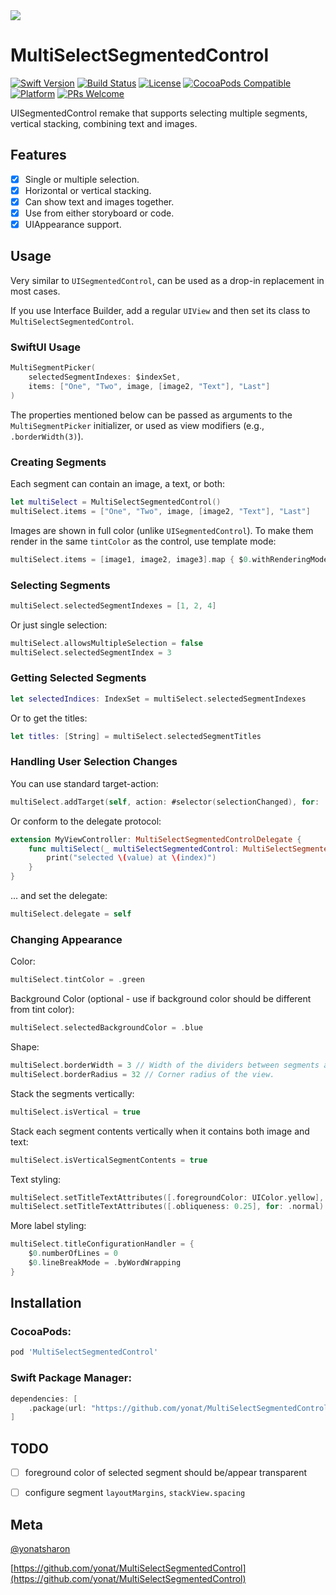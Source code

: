 <img src="Screenshots/MultiSelectSegmentedControl.png">

# MultiSelectSegmentedControl

[![Swift Version][swift-image]][swift-url]
[![Build Status][travis-image]][travis-url]
[![License][license-image]][license-url]
[![CocoaPods Compatible](https://img.shields.io/cocoapods/v/MultiSelectSegmentedControl.svg)](https://img.shields.io/cocoapods/v/MultiSelectSegmentedControl.svg)  
[![Platform](https://img.shields.io/cocoapods/p/MultiSelectSegmentedControl.svg?style=flat)](http://cocoapods.org/pods/MultiSelectSegmentedControl)
[![PRs Welcome](https://img.shields.io/badge/PRs-welcome-brightgreen.svg?style=flat-square)](http://makeapullrequest.com)

UISegmentedControl remake that supports selecting multiple segments, vertical stacking, combining text and images.

## Features

- [x] Single or multiple selection.
- [x] Horizontal or vertical stacking.
- [x] Can show text and images together.
- [x] Use from either storyboard or code.
- [x] UIAppearance support.

## Usage

Very similar to `UISegmentedControl`, can be used as a drop-in replacement in most cases.

If you use Interface Builder, add a regular `UIView` and then set its class to `MultiSelectSegmentedControl`.

### SwiftUI Usage

```swift
MultiSegmentPicker(
    selectedSegmentIndexes: $indexSet,
    items: ["One", "Two", image, [image2, "Text"], "Last"]
)
```

The properties mentioned below can be passed as arguments to the `MultiSegmentPicker` initializer, or used as view modifiers (e.g., `.borderWidth(3)`).

### Creating Segments

Each segment can contain an image, a text, or both:

```swift
let multiSelect = MultiSelectSegmentedControl()
multiSelect.items = ["One", "Two", image, [image2, "Text"], "Last"]
```

Images are shown in full color (unlike `UISegmentedControl`). To make them render in the same `tintColor` as the control, use template mode:

```swift
multiSelect.items = [image1, image2, image3].map { $0.withRenderingMode(.alwaysTemplate) }
```

### Selecting Segments

```swift
multiSelect.selectedSegmentIndexes = [1, 2, 4]
```

Or just single selection:

```swift
multiSelect.allowsMultipleSelection = false
multiSelect.selectedSegmentIndex = 3
```

### Getting Selected Segments

```swift
let selectedIndices: IndexSet = multiSelect.selectedSegmentIndexes
```

Or to get the titles:

```swift
let titles: [String] = multiSelect.selectedSegmentTitles
```

### Handling User Selection Changes

You can use standard target-action:

```swift
multiSelect.addTarget(self, action: #selector(selectionChanged), for: .valueChanged)
```

Or conform to the delegate protocol:

```swift
extension MyViewController: MultiSelectSegmentedControlDelegate {
    func multiSelect(_ multiSelectSegmentedControl: MultiSelectSegmentedControl, didChange value: Bool, at index: Int) {
        print("selected \(value) at \(index)")
    }
}
```

... and set the delegate:

```swift
multiSelect.delegate = self
```

### Changing Appearance

Color:

```swift
multiSelect.tintColor = .green
```

Background Color (optional - use if background color should be different from tint color):

```swift
multiSelect.selectedBackgroundColor = .blue
```

Shape:

```swift
multiSelect.borderWidth = 3 // Width of the dividers between segments and the border around the view.
multiSelect.borderRadius = 32 // Corner radius of the view.
```

Stack the segments vertically:

```swift
multiSelect.isVertical = true
```

Stack each segment contents vertically when it contains both image and text:

```swift
multiSelect.isVerticalSegmentContents = true
```

Text styling:

```swift
multiSelect.setTitleTextAttributes([.foregroundColor: UIColor.yellow], for: .selected)
multiSelect.setTitleTextAttributes([.obliqueness: 0.25], for: .normal)
```

More label styling:

```swift
multiSelect.titleConfigurationHandler = {
    $0.numberOfLines = 0
    $0.lineBreakMode = .byWordWrapping
}
```

## Installation

### CocoaPods:

```ruby
pod 'MultiSelectSegmentedControl'
```

### Swift Package Manager:

```swift
dependencies: [
    .package(url: "https://github.com/yonat/MultiSelectSegmentedControl", from: "2.3.7")
]
```

## TODO

- [ ] foreground color of selected segment should be/appear transparent
- [ ] configure segment `layoutMargins`, `stackView.spacing`


## Meta

[@yonatsharon](https://twitter.com/yonatsharon)

[https://github.com/yonat/MultiSelectSegmentedControl](https://github.com/yonat/MultiSelectSegmentedControl)

[swift-image]:https://img.shields.io/badge/swift-5.0-orange.svg
[swift-url]: https://swift.org/
[license-image]: https://img.shields.io/badge/License-MIT-blue.svg
[license-url]: LICENSE.txt
[travis-image]: https://img.shields.io/travis/dbader/node-datadog-metrics/master.svg?style=flat-square
[travis-url]: https://travis-ci.org/dbader/node-datadog-metrics
